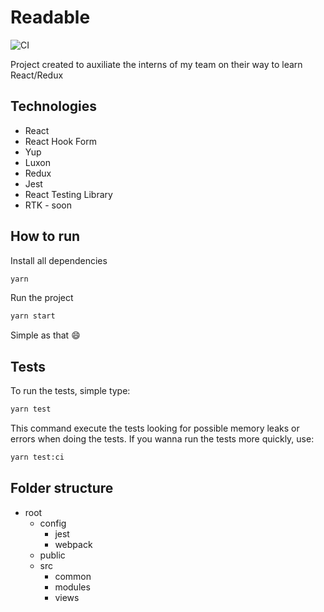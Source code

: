 # Readable

![CI](https://github.com/williamfelippe/new-readable/workflows/CI/badge.svg?event=pull_request)

Project created to auxiliate the interns of my team on their way to learn React/Redux

## Technologies

- React
- React Hook Form
- Yup
- Luxon
- Redux
- Jest
- React Testing Library
- RTK - soon

## How to run

Install all dependencies
```sh
yarn
```

Run the project
```sh
yarn start
```

Simple as that :smile:

## Tests

To run the tests, simple type:

```sh
yarn test
```

This command execute the tests looking for possible memory leaks or errors when doing the tests. If you wanna run the tests more quickly, use:

```sh
yarn test:ci
```

## Folder structure

- root
  - config
    - jest
    - webpack
  - public
  - src
    - common
    - modules
    - views
